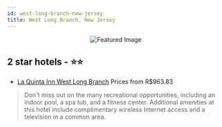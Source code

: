 ```yaml
---
id: west-long-branch-new-jersey
title: West Long Branch, New Jersey
---
```


<center><img src="https://i.travelapi.com/hotels/3000000/2320000/2319500/2319435/1b8b538f_z.jpg" alt="Featured Image" /></center>


##  2 star hotels - ⭐️⭐️

-    [La Quinta Inn West Long Branch](https://us.hurb.com/hotels/west-long-branch/la-quinta-inn-west-long-branch-JNP-JP814411?cmp=18055) Prices from R$963.83
   > Don't miss out on the many recreational opportunities, including an indoor pool, a spa tub, and a fitness center. Additional amenities at this hotel include complimentary wireless Internet access and a television in a common area.
